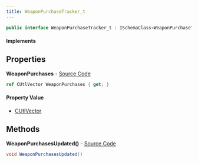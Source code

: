 ```yaml
---
title: WeaponPurchaseTracker_t
---
```


```csharp
public interface WeaponPurchaseTracker_t : ISchemaClass<WeaponPurchaseTracker_t>, ISchemaField, ISchemaClass, INativeHandle
```

#### Implements

## Properties

**WeaponPurchases** - [Source Code](https://github.com/swiftly-solution/swiftlys2/blob/master/managed/src/SwiftlyS2.Generated/Schemas/Interfaces/WeaponPurchaseTracker_t.cs#L17)

```csharp
ref CUtlVector WeaponPurchases { get; }
```

#### Property Value

- [CUtlVector](/docs/api/shared/natives/cutlvector)

## Methods

**WeaponPurchasesUpdated()** - [Source Code](https://github.com/swiftly-solution/swiftlys2/blob/master/managed/src/SwiftlyS2.Generated/Schemas/Interfaces/WeaponPurchaseTracker_t.cs#L19)

```csharp
void WeaponPurchasesUpdated()
```

